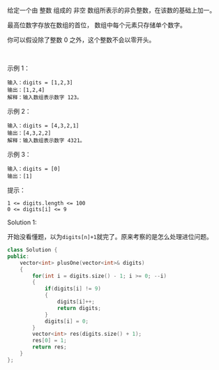 给定一个由 整数 组成的 非空 数组所表示的非负整数，在该数的基础上加一。

最高位数字存放在数组的首位， 数组中每个元素只存储单个数字。

你可以假设除了整数 0 之外，这个整数不会以零开头。

 

示例 1：
```
输入：digits = [1,2,3]
输出：[1,2,4]
解释：输入数组表示数字 123。
```
示例 2：
```
输入：digits = [4,3,2,1]
输出：[4,3,2,2]
解释：输入数组表示数字 4321。
```
示例 3：
```
输入：digits = [0]
输出：[1]
```

提示：
```
1 <= digits.length <= 100
0 <= digits[i] <= 9
```

Solution 1:

开始没看懂题，以为`digits[n]+1`就完了。原来考察的是怎么处理进位问题。
```cpp
class Solution {
public:
    vector<int> plusOne(vector<int>& digits) 
    {
        for(int i = digits.size() - 1; i >= 0; --i)
        {
            if(digits[i] != 9)
            {
                digits[i]++;
                return digits;
            }
            digits[i] = 0;
        }
        vector<int> res(digits.size() + 1);
        res[0] = 1;
        return res;
    }
};
```